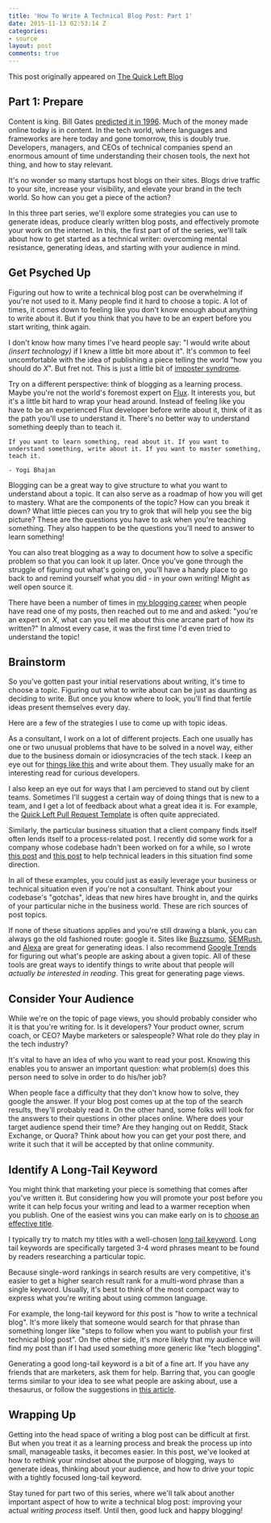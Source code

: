 ```yaml
---
title: 'How To Write A Technical Blog Post: Part 1'
date: 2015-11-13 02:53:14 Z
categories:
- source
layout: post
comments: true
---
```


This post originally appeared on [The Quick Left Blog](https://quickleft.com/blog/write-technical-blog-post-part-1/)

## Part 1: Prepare

Content is king. Bill Gates [predicted it in 1996](http://www.craigbailey.net/content-is-king-by-bill-gates/). Much of the money made online today is in content. In the tech world, where languages and frameworks are here today and gone tomorrow, this is doubly true. Developers, managers, and CEOs of technical companies spend an enormous amount of time understanding their chosen tools, the next hot thing, and how to stay relevant.

It's no wonder so many startups host blogs on their sites. Blogs drive traffic to your site, increase your visibility, and elevate your brand in the tech world. So how can you get a piece of the action?

In this three part series, we'll explore some strategies you can use to generate ideas, produce clearly written blog posts, and effectively promote your work on the internet. In this, the first part of of the series, we'll talk about how to get started as a technical writer: overcoming mental resistance, generating ideas, and starting with your audience in mind.

## Get Psyched Up

Figuring out how to write a technical blog post can be overwhelming if you're not used to it. Many people find it hard to choose a topic. A lot of times, it comes down to feeling like you don't know enough about anything to write about it. But if you think that you have to be an expert before you start writing, think again.

I don't know how many times I've heard people say: "I would write about _(insert technology)_ if I knew a little bit more about it". It's common to feel uncomfortable with the idea of publishing a piece telling the world "how you should do _X_". But fret not. This is just a little bit of [imposter syndrome](http://startupbros.com/21-ways-overcome-impostor-syndrome/).

Try on a different perspective: think of blogging as a learning process. Maybe you're not the world's foremost expert on [Flux](https://facebook.github.io/flux/). It interests you, but it's a little bit hard to wrap your head around. Instead of feeling like you have to be an experienced Flux developer before write about it, think of it as the path you'll use to understand it. There's no better way to understand something deeply than to teach it.

```
If you want to learn something, read about it. If you want to understand something, write about it. If you want to master something, teach it.

- Yogi Bhajan
```

Blogging can be a great way to give structure to what you want to understand about a topic. It can also serve as a roadmap of how you will get to mastery. What are the components of the topic? How can you break it down? What little pieces can you try to grok that will help you see the big picture? These are the questions you have to ask when you're teaching something. They also happen to be the questions you'll need to answer to learn something!

You can also treat blogging as a way to document how to solve a specific problem so that you can look it up later. Once you've gone through the struggle of figuring out what's going on, you'll have a handy place to go back to and remind yourself what you did - in your own writing! Might as well open source it.

There have been a number of times in [my blogging career](http://fluxusfrequency.github.io/blog/archives/) when people have read one of my posts, then reached out to me and and asked: "you're an expert on _X_, what can you tell me about this one arcane part of how its written?" In almost every case, it was the first time I'd even tried to understand the topic!

## Brainstorm

So you've gotten past your initial reservations about writing, it's time to choose a topic. Figuring out what to write about can be just as daunting as deciding to write. But once you know where to look, you'll find that fertile ideas present themselves every day.

Here are a few of the strategies I use to come up with topic ideas.

As a consultant, I work on a lot of different projects. Each one usually has one or two unusual problems that have to be solved in a novel way, either due to the business domain or idiosyncracies of the tech stack. I keep an eye out for [things like this](http://fluxusfrequency.github.io/blog/2014/12/09/caching-asynchronous-queries-in-backbone/) and write about them. They usually make for an interesting read for curious developers.

I also keep an eye out for ways that I am percieved to stand out by client teams. Sometimes I'll suggest a certain way of doing things that is new to a team, and I get a lot of feedback about what a great idea it is. For example, the [Quick Left Pull Request Template](https://quickleft.com/blog/pull-request-templates-make-code-review-easier/) is often quite appreciated.

Similarly, the particular business situation that a client company finds itself often lends itself to a process-related post. I recently did some work for a company whose codebase hadn't been worked on for a while, so I wrote [this post](https://quickleft.com/blog/ramping-up-developers-on-code/) and [this post](https://quickleft.com/blog/bring-back-app-prioritize-best-features/) to help technical leaders in this situation find some direction.

In all of these examples, you could just as easily leverage your business or technical situation even if you're not a consultant. Think about your codebase's "gotchas", ideas that new hires have brought in, and the quirks of your particular niche in the business world. These are rich sources of post topics.

If none of these situations applies and you're still drawing a blank, you can always go the old fashioned route: google it. Sites like [Buzzsumo](http://buzzsumo.com/), [SEMRush](http://www.semrush.com/), and [Alexa](http://www.alexa.com/) are great for generating ideas. I also recommend [Google Trends](https://www.google.com/trends/) for figuring out what's people are asking about a given topic. All of these tools are great ways to identify things to write about that people will _actually be interested in reading_. This great for generating page views.

## Consider Your Audience

While we're on the topic of page views, you should probably consider who it is that you're writing for. Is it developers? Your product owner, scrum coach, or CEO? Maybe marketers or salespeople? What role do they play in the tech industry?

It's vital to have an idea of who you want to read your post. Knowing this enables you to answer an important question: what problem(s) does this person need to solve in order to do his/her job?

When people face a difficulty that they don't know how to solve, they google the answer. If your blog post comes up at the top of the search results, they'll probably read it. On the other hand, some folks will look for the answers to their questions in other places online. Where does your target audience spend their time? Are they hanging out on Reddit, Stack Exchange, or Quora? Think about how you can get your post there, and write it such that it will be accepted by that online community.

## Identify A Long-Tail Keyword

You might think that marketing your piece is something that comes after you've written it. But considering how you will promote your post before you write it can help focus your writing and lead to a warmer reception when you publish. One of the easiest wins you can make early on is to [choose an effective title](http://www.8womendream.com/about-the-women-of-8-women-dream/author-catherine-hughes/award-winning-titles-and-headlines-for-inspiration-to-create-viral-blog-posts).

I typically try to match my titles with a well-chosen [long tail keyword](http://www.wordtracker.com/academy/keyword-research/technical-guides/three-good-reasons-to-target-long-tail-keywords). Long tail keywords are specifically targeted 3-4 word phrases meant to be found by readers researching a particular topic.

Because single-word rankings in search results are very competitive, it's easier to get a higher search result rank for a multi-word phrase than a single keyword. Usually, it's best to think of the most compact way to express what you're writing about using common language.

For example, the long-tail keyword for _this_ post is "how to write a technical blog". It's more likely that someone would search for that phrase than something longer like "steps to follow when you want to publish your first technical blog post". On the other side, it's more likely that my audience will find my post than if I had used something more generic like "tech blogging".

Generating a good long-tail keyword is a bit of a fine art. If you have any friends that are marketers, ask them for help. Barring that, you can google terms similar to your idea to see what people are asking about, use a thesaurus, or follow the suggestions in [this article](http://blog.hubspot.com/insiders/find-keywords-for-your-business).

## Wrapping Up

Getting into the head space of writing a blog post can be difficult at first. But when you treat it as a learning process and break the process up into small, manageable tasks, it becomes easier. In this post, we've looked at how to rethink your mindset about the purpose of blogging, ways to generate ideas, thinking about your audience, and how to drive your topic with a tightly focused long-tail keyword.

Stay tuned for part two of this series, where we'll talk about another important aspect of how to write a technical blog post: improving your actual _writing process_ itself. Until then, good luck and happy blogging!

